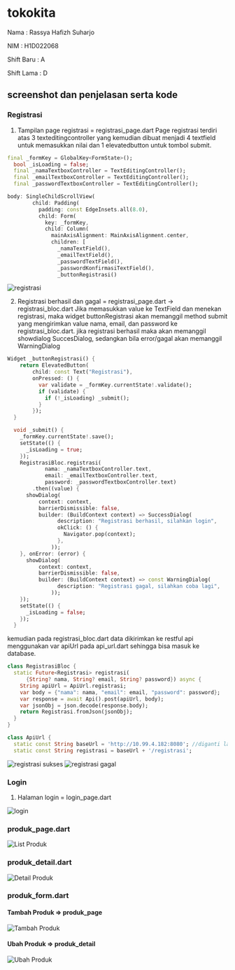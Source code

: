 # tokokita

Nama    : Rassya Hafizh Suharjo

NIM     : H1D022068

Shift Baru : A

Shift Lama : D

## screenshot dan penjelasan serta kode

### Registrasi
1. Tampilan page registrasi = registrasi_page.dart
Page registrasi terdiri atas 3 texteditingcontroller yang kemudian dibuat menjadi 4 textfield untuk memasukkan nilai dan 1 elevatedbutton untuk tombol submit.
``` dart
final _formKey = GlobalKey<FormState>();
  bool _isLoading = false;
  final _namaTextboxController = TextEditingController();
  final _emailTextboxController = TextEditingController();
  final _passwordTextboxController = TextEditingController();

body: SingleChildScrollView(
        child: Padding(
          padding: const EdgeInsets.all(8.0),
          child: Form(
            key: _formKey,
            child: Column(
              mainAxisAlignment: MainAxisAlignment.center,
              children: [
                _namaTextField(),
                _emailTextField(),
                _passwordTextField(),
                _passwordKonfirmasiTextField(),
                _buttonRegistrasi()
```
![registrasi](gambar/registrasi.jpg)

2. Registrasi berhasil dan gagal = registrasi_page.dart -> registrasi_bloc.dart
Jika memasukkan value ke TextField dan menekan registrasi, maka widget buttonRegistrasi akan memanggil method submit yang mengirimkan value nama, email, dan password ke registrasi_bloc.dart. jika registrasi berhasil maka akan memanggil showdialog SuccesDialog, sedangkan bila error/gagal akan memanggil WarningDialog
``` dart
Widget _buttonRegistrasi() {
    return ElevatedButton(
        child: const Text("Registrasi"),
        onPressed: () {
          var validate = _formKey.currentState!.validate();
          if (validate) {
            if (!_isLoading) _submit();
          }
        });
  }

  void _submit() {
    _formKey.currentState!.save();
    setState(() {
      _isLoading = true;
    });
    RegistrasiBloc.registrasi(
            nama: _namaTextboxController.text,
            email: _emailTextboxController.text,
            password: _passwordTextboxController.text)
        .then((value) {
      showDialog(
          context: context,
          barrierDismissible: false,
          builder: (BuildContext context) => SuccessDialog(
                description: "Registrasi berhasil, silahkan login",
                okClick: () {
                  Navigator.pop(context);
                },
              ));
    }, onError: (error) {
      showDialog(
          context: context,
          barrierDismissible: false,
          builder: (BuildContext context) => const WarningDialog(
                description: "Registrasi gagal, silahkan coba lagi",
              ));
    });
    setState(() {
      _isLoading = false;
    });
  }
```

kemudian pada registrasi_bloc.dart data dikirimkan ke restful api menggunakan var apiUrl pada api_url.dart sehingga bisa masuk ke database.
``` dart
class RegistrasiBloc {
  static Future<Registrasi> registrasi(
      {String? nama, String? email, String? password}) async {
    String apiUrl = ApiUrl.registrasi;
    var body = {"nama": nama, "email": email, "password": password};
    var response = await Api().post(apiUrl, body);
    var jsonObj = json.decode(response.body);
    return Registrasi.fromJson(jsonObj);
  }
}
```

``` dart
class ApiUrl {
  static const String baseUrl = 'http://10.99.4.182:8080'; //diganti lagi ke yg pdf ga pake punya sendiri wkwkwk
  static const String registrasi = baseUrl + '/registrasi';
```
![registrasi sukses](gambar/registrasi-sukses.jpg)
![registrasi gagal](gambar/registrasi-gagal.jpg)


### Login
1. Halaman login = login_page.dart

![login](login.jpg)

### produk_page.dart
![List Produk](list_produk.jpg)

### produk_detail.dart
![Detail Produk](detail_produk.jpg)

### produk_form.dart
#### Tambah Produk => produk_page
![Tambah Produk](tambah_produk.jpg)
#### Ubah Produk => produk_detail
![Ubah Produk](ubah_produk.jpg)